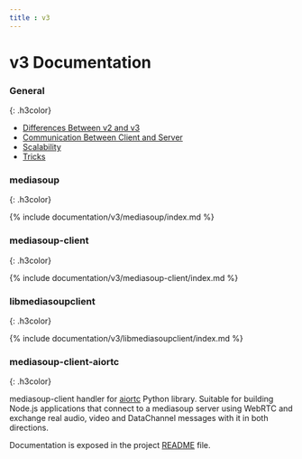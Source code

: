 ```yaml
---
title : v3
---
```



# v3 Documentation 

### General
{: .h3color}

* [Differences Between v2 and v3](/documentation/v3/differences-between-v2-and-v3/)
* [Communication Between Client and Server](/documentation/v3/communication-between-client-and-server/)
* [Scalability](/documentation/v3/scalability/)
* [Tricks](/documentation/v3/tricks/)

### mediasoup
{: .h3color}

{% include documentation/v3/mediasoup/index.md %}

### mediasoup-client
{: .h3color}

{% include documentation/v3/mediasoup-client/index.md %}

### libmediasoupclient
{: .h3color}

{% include documentation/v3/libmediasoupclient/index.md %}

### mediasoup-client-aiortc
{: .h3color}

mediasoup-client handler for [aiortc](https://github.com/aiortc/aiortc/) Python library. Suitable for building Node.js applications that connect to a mediasoup server using WebRTC and exchange real audio, video and DataChannel messages with it in both directions.

Documentation is exposed in the project [README](https://github.com/versatica/mediasoup-client-aiortc/blob/v3/README.md) file.
